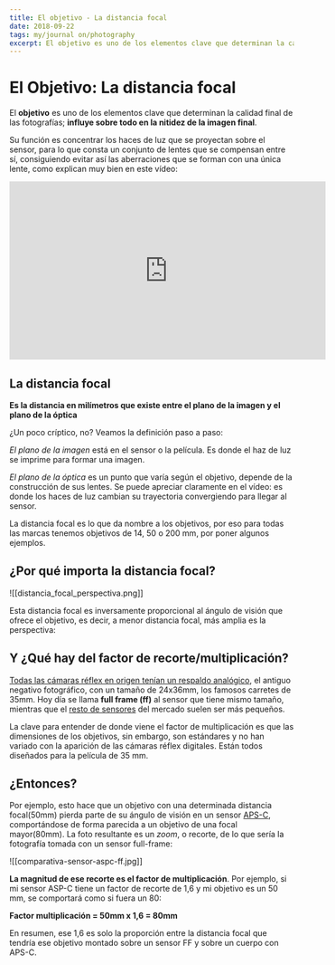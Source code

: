 ```yaml
---
title: El objetivo - La distancia focal
date: 2018-09-22
tags: my/journal on/photography
excerpt: El objetivo es uno de los elementos clave que determinan la calidad final de las fotografías; influye sobre todo en la nitidez de la imagen final. Los objetivos se nombran en base a su distancia focal (35mm, 50mm, 80mm... etc), y ésta tiene una relación directa con la perspectiva que se aprecia al usarlos. Explico también que tiene que ver el factor de recorte en todo esto y como calcularlo.
---
```


# El Objetivo: La distancia focal
El **objetivo** es uno de los elementos clave que determinan la calidad final de las fotografías; **influye sobre todo en la nitidez de la imagen final**.

Su función es concentrar los haces de luz que se proyectan sobre el sensor, para lo que consta un conjunto de lentes que se compensan entre sí, consiguiendo evitar así las aberraciones que se forman con una única lente, como explican muy bien en este vídeo:

<iframe width="560" height="315" src="https://www.youtube.com/embed/EL9J3Km6wxI" frameborder="0" allow="accelerometer; autoplay; encrypted-media; gyroscope; picture-in-picture" allowfullscreen></iframe>

## La distancia focal

**Es la distancia en milímetros que existe entre el plano de la imagen y el plano de la óptica**

¿Un poco críptico, no? Veamos la definición paso a paso:

_El plano de la imagen_ está en el sensor o la película. Es donde el haz de luz se imprime para formar una imagen.

_El plano de la óptica_ es un punto que varía según el objetivo, depende de la construcción de sus lentes. Se puede apreciar claramente en el vídeo: es donde los haces de luz cambian su trayectoria convergiendo para llegar al sensor.

La distancia focal es lo que da nombre a los objetivos, por eso para todas las marcas tenemos objetivos de 14, 50 o 200 mm, por poner algunos ejemplos.

## ¿Por qué importa la distancia focal?

![[distancia_focal_perspectiva.png]]

Esta distancia focal es inversamente proporcional al ángulo de visión que ofrece el objetivo, es decir, a menor distancia focal, más amplia es la perspectiva:

## Y ¿Qué hay del factor de recorte/multiplicación?

[Todas las cámaras réflex en origen tenían un respaldo analógico](https://www.anabelbarrio.com/2009/05/el-sensor-de-las-camaras-digitales/), el antiguo negativo fotográfico, con un tamaño de 24x36mm, los famosos carretes de 35mm. Hoy día se llama **full frame (ff)** al sensor que tiene mismo tamaño, mientras que el [resto de sensores](https://es.wikipedia.org/wiki/Formato_del_sensor_de_imagen) del mercado suelen ser más pequeños.

La clave para entender de donde viene el factor de multiplicación es que las dimensiones de los objetivos, sin embargo, son estándares y no han variado con la aparición de las cámaras réflex digitales. Están todos diseñados para la película de 35 mm.

## ¿Entonces?

Por ejemplo, esto hace que un objetivo con una determinada distancia focal(50mm) pierda parte de su ángulo de visión en un sensor [APS-C](https://www.anabelbarrio.com/2009/05/el-sensor-de-las-camaras-digitales/), comportándose de forma parecida a un objetivo de una focal mayor(80mm). La foto resultante es un _zoom_, o recorte, de lo que sería la fotografía tomada con un sensor full-frame:

![[comparativa-sensor-aspc-ff.jpg]]

**La magnitud de ese recorte es el factor de multiplicación**. Por ejemplo, si mi sensor ASP-C tiene un factor de recorte de 1,6 y mi objetivo es un 50 mm, se comportará como si fuera un 80:

**Factor multiplicación = 50mm x 1,6 = 80mm**

En resumen, ese 1,6 es solo la proporción entre la distancia focal que tendría ese objetivo montado sobre un sensor FF y sobre un cuerpo con APS-C.
